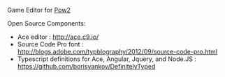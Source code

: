 Game Editor for [Pow2](https://github.com/justindujardin/pow2)


Open Source Components:
 - Ace editor : http://ace.c9.io/
 - Source Code Pro font : http://blogs.adobe.com/typblography/2012/09/source-code-pro.html
 - Typescript definitions for Ace, Angular, Jquery, and Node.JS : https://github.com/borisyankov/DefinitelyTyped
